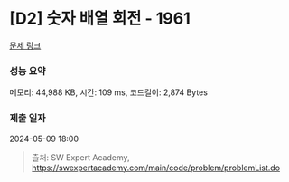 # [D2] 숫자 배열 회전 - 1961 

[문제 링크](https://swexpertacademy.com/main/code/problem/problemDetail.do?contestProbId=AV5Pq-OKAVYDFAUq) 

### 성능 요약

메모리: 44,988 KB, 시간: 109 ms, 코드길이: 2,874 Bytes

### 제출 일자

2024-05-09 18:00



> 출처: SW Expert Academy, https://swexpertacademy.com/main/code/problem/problemList.do